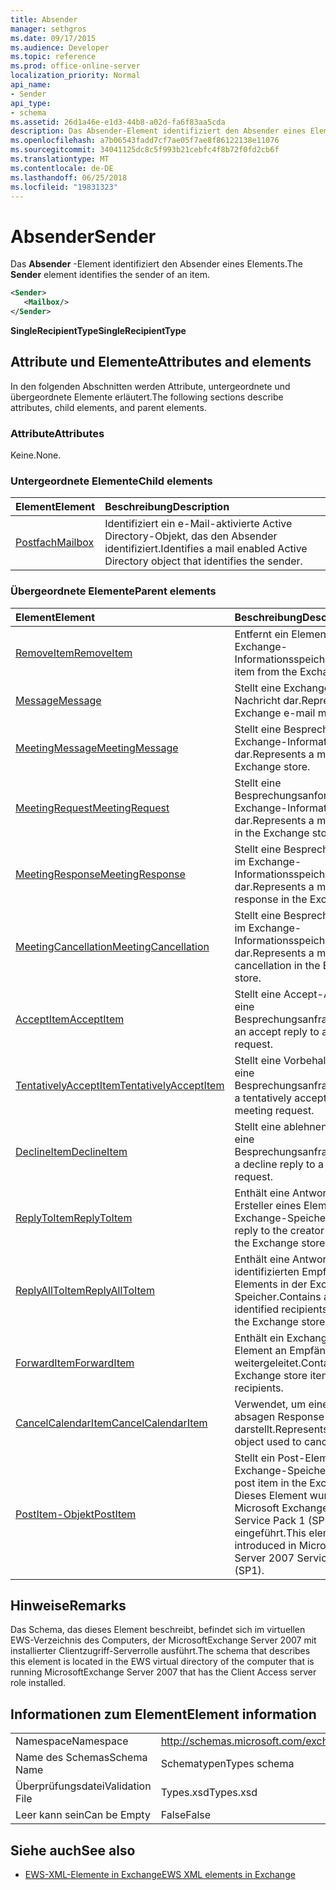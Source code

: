 ```yaml
---
title: Absender
manager: sethgros
ms.date: 09/17/2015
ms.audience: Developer
ms.topic: reference
ms.prod: office-online-server
localization_priority: Normal
api_name:
- Sender
api_type:
- schema
ms.assetid: 26d1a46e-e1d3-44b8-a02d-fa6f83aa5cda
description: Das Absender-Element identifiziert den Absender eines Elements.
ms.openlocfilehash: a7b06543fadd7cf7ae05f7ae8f86122138e11076
ms.sourcegitcommit: 34041125dc8c5f993b21cebfc4f8b72f0fd2cb6f
ms.translationtype: MT
ms.contentlocale: de-DE
ms.lasthandoff: 06/25/2018
ms.locfileid: "19831323"
---
```

# <a name="sender"></a><span data-ttu-id="74178-103">Absender</span><span class="sxs-lookup"><span data-stu-id="74178-103">Sender</span></span>

<span data-ttu-id="74178-104">Das **Absender** -Element identifiziert den Absender eines Elements.</span><span class="sxs-lookup"><span data-stu-id="74178-104">The **Sender** element identifies the sender of an item.</span></span> 
  
```xml
<Sender>
   <Mailbox/>
</Sender>
```

 <span data-ttu-id="74178-105">**SingleRecipientType**</span><span class="sxs-lookup"><span data-stu-id="74178-105">**SingleRecipientType**</span></span>
## <a name="attributes-and-elements"></a><span data-ttu-id="74178-106">Attribute und Elemente</span><span class="sxs-lookup"><span data-stu-id="74178-106">Attributes and elements</span></span>

<span data-ttu-id="74178-107">In den folgenden Abschnitten werden Attribute, untergeordnete und übergeordnete Elemente erläutert.</span><span class="sxs-lookup"><span data-stu-id="74178-107">The following sections describe attributes, child elements, and parent elements.</span></span>
  
### <a name="attributes"></a><span data-ttu-id="74178-108">Attribute</span><span class="sxs-lookup"><span data-stu-id="74178-108">Attributes</span></span>

<span data-ttu-id="74178-109">Keine.</span><span class="sxs-lookup"><span data-stu-id="74178-109">None.</span></span>
  
### <a name="child-elements"></a><span data-ttu-id="74178-110">Untergeordnete Elemente</span><span class="sxs-lookup"><span data-stu-id="74178-110">Child elements</span></span>

|<span data-ttu-id="74178-111">**Element**</span><span class="sxs-lookup"><span data-stu-id="74178-111">**Element**</span></span>|<span data-ttu-id="74178-112">**Beschreibung**</span><span class="sxs-lookup"><span data-stu-id="74178-112">**Description**</span></span>|
|:-----|:-----|
|[<span data-ttu-id="74178-113">Postfach</span><span class="sxs-lookup"><span data-stu-id="74178-113">Mailbox</span></span>](mailbox.md) <br/> |<span data-ttu-id="74178-114">Identifiziert ein e-Mail-aktivierte Active Directory-Objekt, das den Absender identifiziert.</span><span class="sxs-lookup"><span data-stu-id="74178-114">Identifies a mail enabled Active Directory object that identifies the sender.</span></span>  <br/> |
   
### <a name="parent-elements"></a><span data-ttu-id="74178-115">Übergeordnete Elemente</span><span class="sxs-lookup"><span data-stu-id="74178-115">Parent elements</span></span>

|<span data-ttu-id="74178-116">**Element**</span><span class="sxs-lookup"><span data-stu-id="74178-116">**Element**</span></span>|<span data-ttu-id="74178-117">**Beschreibung**</span><span class="sxs-lookup"><span data-stu-id="74178-117">**Description**</span></span>|
|:-----|:-----|
|[<span data-ttu-id="74178-118">RemoveItem</span><span class="sxs-lookup"><span data-stu-id="74178-118">RemoveItem</span></span>](removeitem.md) <br/> |<span data-ttu-id="74178-119">Entfernt ein Element aus dem Exchange-Informationsspeicher.</span><span class="sxs-lookup"><span data-stu-id="74178-119">Removes an item from the Exchange store.</span></span>  <br/> |
|[<span data-ttu-id="74178-120">Message</span><span class="sxs-lookup"><span data-stu-id="74178-120">Message</span></span>](message-ex15websvcsotherref.md) <br/> |<span data-ttu-id="74178-121">Stellt eine Exchange-E-Mail-Nachricht dar.</span><span class="sxs-lookup"><span data-stu-id="74178-121">Represents an Exchange e-mail message.</span></span>  <br/> |
|[<span data-ttu-id="74178-122">MeetingMessage</span><span class="sxs-lookup"><span data-stu-id="74178-122">MeetingMessage</span></span>](meetingmessage.md) <br/> |<span data-ttu-id="74178-123">Stellt eine Besprechung im Exchange-Informationsspeicher dar.</span><span class="sxs-lookup"><span data-stu-id="74178-123">Represents a meeting in the Exchange store.</span></span>  <br/> |
|[<span data-ttu-id="74178-124">MeetingRequest</span><span class="sxs-lookup"><span data-stu-id="74178-124">MeetingRequest</span></span>](meetingrequest.md) <br/> |<span data-ttu-id="74178-125">Stellt eine Besprechungsanforderung im Exchange-Informationsspeicher dar.</span><span class="sxs-lookup"><span data-stu-id="74178-125">Represents a meeting request in the Exchange store.</span></span>  <br/> |
|[<span data-ttu-id="74178-126">MeetingResponse</span><span class="sxs-lookup"><span data-stu-id="74178-126">MeetingResponse</span></span>](meetingresponse.md) <br/> |<span data-ttu-id="74178-127">Stellt eine Besprechungsantwort im Exchange-Informationsspeicher dar.</span><span class="sxs-lookup"><span data-stu-id="74178-127">Represents a meeting response in the Exchange store.</span></span>  <br/> |
|[<span data-ttu-id="74178-128">MeetingCancellation</span><span class="sxs-lookup"><span data-stu-id="74178-128">MeetingCancellation</span></span>](meetingcancellation.md) <br/> |<span data-ttu-id="74178-129">Stellt eine Besprechungsabsage im Exchange-Informationsspeicher dar.</span><span class="sxs-lookup"><span data-stu-id="74178-129">Represents a meeting cancellation in the Exchange store.</span></span>  <br/> |
|[<span data-ttu-id="74178-130">AcceptItem</span><span class="sxs-lookup"><span data-stu-id="74178-130">AcceptItem</span></span>](acceptitem.md) <br/> |<span data-ttu-id="74178-131">Stellt eine Accept-Antwort auf eine Besprechungsanfrage.</span><span class="sxs-lookup"><span data-stu-id="74178-131">Represents an accept reply to a meeting request.</span></span>  <br/> |
|[<span data-ttu-id="74178-132">TentativelyAcceptItem</span><span class="sxs-lookup"><span data-stu-id="74178-132">TentativelyAcceptItem</span></span>](tentativelyacceptitem.md) <br/> |<span data-ttu-id="74178-133">Stellt eine Vorbehalt Antwort auf eine Besprechungsanfrage.</span><span class="sxs-lookup"><span data-stu-id="74178-133">Represents a tentatively accepted reply to a meeting request.</span></span>  <br/> |
|[<span data-ttu-id="74178-134">DeclineItem</span><span class="sxs-lookup"><span data-stu-id="74178-134">DeclineItem</span></span>](declineitem.md) <br/> |<span data-ttu-id="74178-135">Stellt eine ablehnen Antwort auf eine Besprechungsanfrage.</span><span class="sxs-lookup"><span data-stu-id="74178-135">Represents a decline reply to a meeting request.</span></span>  <br/> |
|[<span data-ttu-id="74178-136">ReplyToItem</span><span class="sxs-lookup"><span data-stu-id="74178-136">ReplyToItem</span></span>](replytoitem.md) <br/> |<span data-ttu-id="74178-137">Enthält eine Antwort an den Ersteller eines Elements in der Exchange-Speicher.</span><span class="sxs-lookup"><span data-stu-id="74178-137">Contains a reply to the creator of an item in the Exchange store.</span></span>  <br/> |
|[<span data-ttu-id="74178-138">ReplyAllToItem</span><span class="sxs-lookup"><span data-stu-id="74178-138">ReplyAllToItem</span></span>](replyalltoitem.md) <br/> |<span data-ttu-id="74178-139">Enthält eine Antwort an alle identifizierten Empfänger eines Elements in der Exchange-Speicher.</span><span class="sxs-lookup"><span data-stu-id="74178-139">Contains a reply to all identified recipients of an item in the Exchange store.</span></span>  <br/> |
|[<span data-ttu-id="74178-140">ForwardItem</span><span class="sxs-lookup"><span data-stu-id="74178-140">ForwardItem</span></span>](forwarditem.md) <br/> |<span data-ttu-id="74178-141">Enthält ein Exchange-Speicher-Element an Empfänger weitergeleitet.</span><span class="sxs-lookup"><span data-stu-id="74178-141">Contains an Exchange store item to forward to recipients.</span></span>  <br/> |
|[<span data-ttu-id="74178-142">CancelCalendarItem</span><span class="sxs-lookup"><span data-stu-id="74178-142">CancelCalendarItem</span></span>](cancelcalendaritem.md) <br/> |<span data-ttu-id="74178-143">Verwendet, um eine Besprechung absagen Response-Objekt darstellt.</span><span class="sxs-lookup"><span data-stu-id="74178-143">Represents the response object used to cancel a meeting.</span></span>  <br/> |
|[<span data-ttu-id="74178-144">PostItem-Objekt</span><span class="sxs-lookup"><span data-stu-id="74178-144">PostItem</span></span>](postitem.md) <br/> |<span data-ttu-id="74178-145">Stellt ein Post-Element im Exchange-Speicher.</span><span class="sxs-lookup"><span data-stu-id="74178-145">Represents a post item in the Exchange store.</span></span> <span data-ttu-id="74178-146">Dieses Element wurde in Microsoft Exchange Server 2007 Service Pack 1 (SP1) eingeführt.</span><span class="sxs-lookup"><span data-stu-id="74178-146">This element was introduced in Microsoft Exchange Server 2007 Service Pack 1 (SP1).</span></span>  <br/> |
   
## <a name="remarks"></a><span data-ttu-id="74178-147">Hinweise</span><span class="sxs-lookup"><span data-stu-id="74178-147">Remarks</span></span>

<span data-ttu-id="74178-148">Das Schema, das dieses Element beschreibt, befindet sich im virtuellen EWS-Verzeichnis des Computers, der MicrosoftExchange Server 2007 mit installierter Clientzugriff-Serverrolle ausführt.</span><span class="sxs-lookup"><span data-stu-id="74178-148">The schema that describes this element is located in the EWS virtual directory of the computer that is running MicrosoftExchange Server 2007 that has the Client Access server role installed.</span></span>
  
## <a name="element-information"></a><span data-ttu-id="74178-149">Informationen zum Element</span><span class="sxs-lookup"><span data-stu-id="74178-149">Element information</span></span>

|||
|:-----|:-----|
|<span data-ttu-id="74178-150">Namespace</span><span class="sxs-lookup"><span data-stu-id="74178-150">Namespace</span></span>  <br/> |http://schemas.microsoft.com/exchange/services/2006/types  <br/> |
|<span data-ttu-id="74178-151">Name des Schemas</span><span class="sxs-lookup"><span data-stu-id="74178-151">Schema Name</span></span>  <br/> |<span data-ttu-id="74178-152">Schematypen</span><span class="sxs-lookup"><span data-stu-id="74178-152">Types schema</span></span>  <br/> |
|<span data-ttu-id="74178-153">Überprüfungsdatei</span><span class="sxs-lookup"><span data-stu-id="74178-153">Validation File</span></span>  <br/> |<span data-ttu-id="74178-154">Types.xsd</span><span class="sxs-lookup"><span data-stu-id="74178-154">Types.xsd</span></span>  <br/> |
|<span data-ttu-id="74178-155">Leer kann sein</span><span class="sxs-lookup"><span data-stu-id="74178-155">Can be Empty</span></span>  <br/> |<span data-ttu-id="74178-156">False</span><span class="sxs-lookup"><span data-stu-id="74178-156">False</span></span>  <br/> |
   
## <a name="see-also"></a><span data-ttu-id="74178-157">Siehe auch</span><span class="sxs-lookup"><span data-stu-id="74178-157">See also</span></span>



- [<span data-ttu-id="74178-158">EWS-XML-Elemente in Exchange</span><span class="sxs-lookup"><span data-stu-id="74178-158">EWS XML elements in Exchange</span></span>](ews-xml-elements-in-exchange.md)

